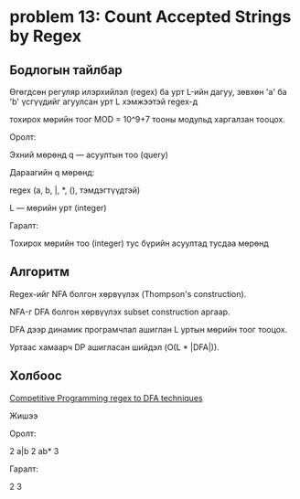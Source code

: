 # problem 13: Count Accepted Strings by Regex

## Бодлогын тайлбар

Өгөгдсөн регуляр илэрхийлэл (regex) ба урт L-ийн дагуу, зөвхөн 'a' ба 'b' үсгүүдийг агуулсан урт L хэмжээтэй regex-д 

тохирох мөрийн тоог MOD = 10^9+7 тооны модульд харгалзан тооцох.

Оролт:

Эхний мөрөнд q — асуултын тоо (query)

Дараагийн q мөрөнд:

regex (a, b, |, *, (), тэмдэгтүүдтэй)

L — мөрийн урт (integer)

Гаралт:

Тохирох мөрийн тоо (integer) тус бүрийн асуултад тусдаа мөрөнд

## Алгоритм

Regex-ийг NFA болгон хөрвүүлэх (Thompson's construction).

NFA-г DFA болгон хөрвүүлэх subset construction аргаар.

DFA дээр динамик програмчлал ашиглан L уртын мөрийн тоог тооцох.

Уртаас хамаарч DP ашигласан шийдэл (O(L * |DFA|)).

## Холбоос

[Competitive Programming regex to DFA techniques](https://www.hackerrank.com/challenges/count-strings/problem?isFullScreen=true)

Жишээ 

Оролт:

2
a|b 2
ab* 3

Гаралт:

2
3
